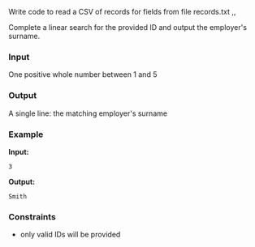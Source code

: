 Write code to read a CSV of records for fields from file records.txt
<ID>,<Surname>,<Firstname>

Complete a linear search for the provided ID and output the employer's surname.

### Input

One positive whole number between 1 and 5

### Output

A single line: the matching employer's surname

### Example

**Input:**

    3


**Output:**

    Smith

### Constraints

- only valid IDs will be provided 
